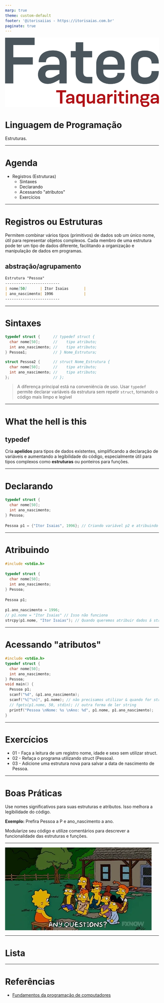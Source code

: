 ```yaml
---
marp: true
theme: custom-default
footer: '@itorisaiias - https://itorisaias.com.br'
paginate: true
---
```


<!-- _backgroundImage: url('./img/hero-background.svg') -->

![bg left:40% 90%](./img/logoFatec.svg)
# **Linguagem de Programação**

Estruturas.

---

# Agenda

- Registros (Estruturas)
  - Sintaxes
  - Declarando
  - Acessando "atributos"
  - Exercícios

---

# Registros ou Estruturas

Permitem combinar vários tipos (primitivos) de dados sob um único nome, útil para representar objetos complexos. Cada membro de uma estrutura pode ter um tipo de dados diferente, facilitando a organização e manipulação de dados em programas.

## **abstração**/**agrupamento**

```md
Estrutura "Pessoa"
-------------------------
| nome[50]      | Itor Isaias       |
| ano_nascimento| 1996              |
-------------------------
```

---

# Sintaxes

```c
typedef struct {      // typedef struct {
  char nome[50];      //    tipo atributo;
  int ano_nascimento; //    tipo atributo;
} Pessoa1;            // } Nome_Estrutura;
```

```c
struct Pessoa2 {      // struct Nome_Estrutura {
  char nome[50];      //    tipo atributo;
  int ano_nascimento; //    tipo atributo;
};                    // };
```

> A diferença principal está na conveniência de uso. Usar `typedef` permite declarar variáveis da estrutura sem repetir `struct`, tornando o código mais limpo e legível

---

# What the hell is this

## **typedef**

Cria **apelidos** para tipos de dados existentes, simplificando a declaração de variáveis e aumentando a legibilidade do código, especialmente útil para tipos complexos como **estruturas** ou ponteiros para funções.

---

# Declarando

```c
typedef struct {
  char nome[50];
  int ano_nascimento;
} Pessoa;

Pessoa p1 = {"Itor Isaias", 1996}; // Criando variável p2 e atribuindo valores.
```

---

# Atribuindo

```c
#include <stdio.h>

typedef struct {
  char nome[50];
  int ano_nascimento;
} Pessoa;

Pessoa p1;

p1.ano_nascimento = 1996;
// p1.nome = "Itor Isaias" // Isso não funciona
strcpy(p1.nome, "Itor Isaias"); // Quando queremos atribuir dados á string precisamos usar strcpy de stdio.h
```

---

# Acessando "atributos"

```c
#include <stdio.h>
typedef struct {
  char nome[50];
  int ano_nascimento;
} Pessoa;
void main() {
  Pessoa p1;
  scanf("%d", &p1.ano_nascimento);
  scanf("%[^\n]", p1.nome); // não precisamos utilizar & quando for string
  // fgets(p1.nome, 50, stdin); // outra forma de ler string
  printf("Pessoa \nNome: %s \nAno: %d", p1.nome, p1.ano_nascimento);
}
```

---

# Exercícios

- 01 - Faça a leitura de um registro nome, idade e sexo sem utilizar struct.
- 02 - Refaça o programa utilizando struct (Pessoa).
- 03 - Adicione uma estrutura nova para salvar a data de nascimento de Pessoa.

---

# Boas Práticas

Use nomes significativos para suas estruturas e atributos. Isso melhora a legibilidade do código.

**Exemplo:** Prefira Pessoa a P e ano_nascimento a ano.

Modularize seu código e utilize comentários para descrever a funcionalidade das estruturas e funções.

---

![bg](./img/3o6MbudLhIoFwrkTQY.webp)

---

# Lista

---

# Referências

- [Fundamentos da programação de computadores](https://archive.org/details/fundamentos-da-programacao-de-computadores-algoritmos-pascal-c-c-padrao-ansi-e-java-pdfdrive)
